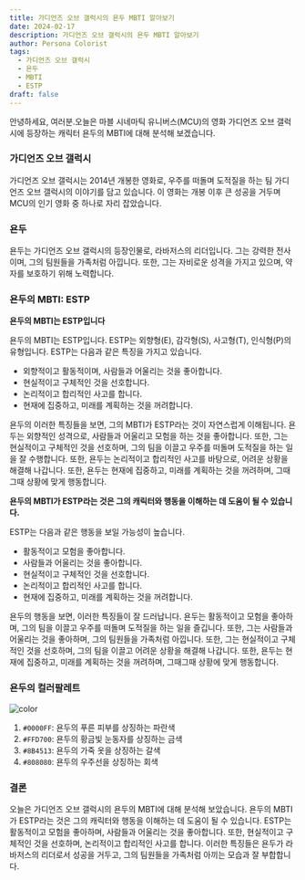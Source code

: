 ```yaml
---
title: 가디언즈 오브 갤럭시의 욘두 MBTI 알아보기
date: 2024-02-17
description: 가디언즈 오브 갤럭시의 욘두 MBTI 알아보기
author: Persona Colorist
tags:
  - 가디언즈 오브 갤럭시
  - 욘두
  - MBTI
  - ESTP
draft: false
---
```

안녕하세요, 여러분.오늘은 마블 시네마틱 유니버스(MCU)의 영화 가디언즈 오브 갤럭시에 등장하는 캐릭터 욘두의 MBTI에 대해 분석해 보겠습니다.

### 가디언즈 오브 갤럭시
가디언즈 오브 갤럭시는 2014년 개봉한 영화로, 우주를 떠돌며 도적질을 하는 팀 가디언즈 오브 갤럭시의 이야기를 담고 있습니다. 이 영화는 개봉 이후 큰 성공을 거두며 MCU의 인기 영화 중 하나로 자리 잡았습니다.

### 욘두
욘두는 가디언즈 오브 갤럭시의 등장인물로, 라바저스의 리더입니다. 그는 강력한 전사이며, 그의 팀원들을 가족처럼 아낍니다. 또한, 그는 자비로운 성격을 가지고 있으며, 약자를 보호하기 위해 노력합니다.

### 욘두의 MBTI: ESTP
**욘두의 MBTI는 ESTP입니다**

욘두의 MBTI는 ESTP입니다. ESTP는 외향형(E), 감각형(S), 사고형(T), 인식형(P)의 유형입니다. ESTP는 다음과 같은 특징을 가지고 있습니다.

* 외향적이고 활동적이며, 사람들과 어울리는 것을 좋아합니다.
* 현실적이고 구체적인 것을 선호합니다.
* 논리적이고 합리적인 사고를 합니다.
* 현재에 집중하고, 미래를 계획하는 것을 꺼려합니다.

욘두의 이러한 특징들을 보면, 그의 MBTI가 ESTP라는 것이 자연스럽게 이해됩니다. 욘두는 외향적인 성격으로, 사람들과 어울리고 모험을 하는 것을 좋아합니다. 또한, 그는 현실적이고 구체적인 것을 선호하며, 그의 팀을 이끌고 우주를 떠돌며 도적질을 하는 일을 잘 수행합니다. 또한, 욘두는 논리적이고 합리적인 사고를 바탕으로, 어려운 상황을 해결해 나갑니다. 또한, 욘두는 현재에 집중하고, 미래를 계획하는 것을 꺼려하며, 그때그때 상황에 맞게 행동합니다.

**욘두의 MBTI가 ESTP라는 것은 그의 캐릭터와 행동을 이해하는 데 도움이 될 수 있습니다.**

ESTP는 다음과 같은 행동을 보일 가능성이 높습니다.

* 활동적이고 모험을 좋아합니다.
* 사람들과 어울리는 것을 좋아합니다.
* 현실적이고 구체적인 것을 선호합니다.
* 논리적이고 합리적인 사고를 합니다.
* 현재에 집중하고, 미래를 계획하는 것을 꺼려합니다.

욘두의 행동을 보면, 이러한 특징들이 잘 드러납니다. 욘두는 활동적이고 모험을 좋아하며, 그의 팀을 이끌고 우주를 떠돌며 도적질을 하는 일을 즐깁니다. 또한, 그는 사람들과 어울리는 것을 좋아하며, 그의 팀원들을 가족처럼 아낍니다. 또한, 그는 현실적이고 구체적인 것을 선호하며, 그의 팀을 이끌고 어려운 상황을 해결해 나갑니다. 또한, 욘두는 현재에 집중하고, 미래를 계획하는 것을 꺼려하며, 그때그때 상황에 맞게 행동합니다.

### 욘두의 컬러팔레트

![color](https://i.imgur.com/QpZFuuv.png)


1. `#0000FF`: 욘두의 푸른 피부를 상징하는 파란색
2. `#FFD700`: 욘두의 황금빛 눈동자를 상징하는 금색
3. `#8B4513`: 욘두의 가죽 옷을 상징하는 갈색
4. `#808080`: 욘두의 우주선을 상징하는 회색

### 결론
오늘은 가디언즈 오브 갤럭시의 욘두의 MBTI에 대해 분석해 보았습니다. 욘두의 MBTI가 ESTP라는 것은 그의 캐릭터와 행동을 이해하는 데 도움이 될 수 있습니다. ESTP는 활동적이고 모험을 좋아하며, 사람들과 어울리는 것을 좋아합니다. 또한, 현실적이고 구체적인 것을 선호하며, 논리적이고 합리적인 사고를 합니다. 이러한 특징들은 욘두가 라바저스의 리더로서 성공을 거두고, 그의 팀원들을 가족처럼 아끼는 모습과 잘 부합합니다.


